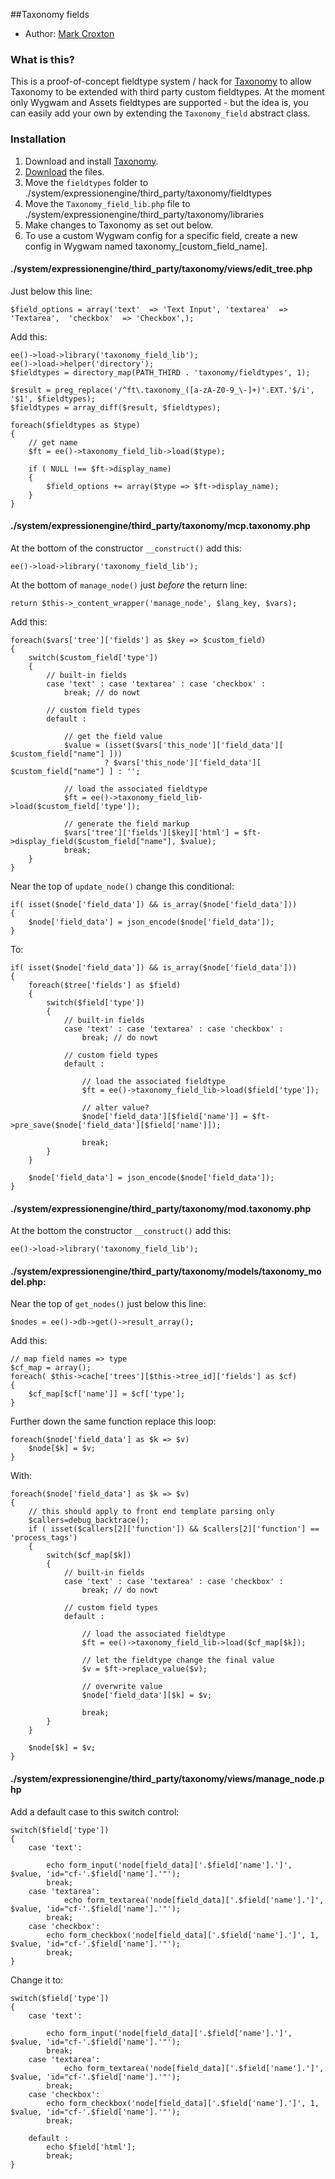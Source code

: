 ##Taxonomy fields

* Author: [Mark Croxton](http://hallmark-design.co.uk/)

### What is this?

This is a proof-of-concept fieldtype system / hack for [Taxonomy](https://devot-ee.com/add-ons/taxonomy) to allow Taxonomy to be extended with third party custom fieldtypes. At the moment only Wygwam and Assets fieldtypes are supported - but the idea is, you can easily add your own by extending the `Taxonomy_field` abstract class.

### Installation

1. Download and install [Taxonomy](https://devot-ee.com/add-ons/taxonomy).
2. [Download](https://github.com/croxton/Taxonomy_fields/archive/master.zip) the files.
3. Move the `fieldtypes` folder to ./system/expressionengine/third_party/taxonomy/fieldtypes
4. Move the `Taxonomy_field_lib.php` file to ./system/expressionengine/third_party/taxonomy/libraries
5. Make changes to Taxonomy as set out below.
6. To use a custom Wygwam config for a specific field, create a new config in Wygwam named taxonomy_[custom_field_name].

#### ./system/expressionengine/third_party/taxonomy/views/edit_tree.php

Just below this line:
	
	$field_options = array('text'  => 'Text Input', 'textarea'  => 'Textarea',  'checkbox'  => 'Checkbox',);

Add this:

	ee()->load->library('taxonomy_field_lib');
	ee()->load->helper('directory');
	$fieldtypes = directory_map(PATH_THIRD . 'taxonomy/fieldtypes', 1);

	$result = preg_replace('/^ft\.taxonomy_([a-zA-Z0-9_\-]+)'.EXT.'$/i', '$1', $fieldtypes);
	$fieldtypes = array_diff($result, $fieldtypes);

	foreach($fieldtypes as $type)
	{
		// get name
		$ft = ee()->taxonomy_field_lib->load($type);

		if ( NULL !== $ft->display_name)
		{
			$field_options += array($type => $ft->display_name);
		}
	}
	
#### ./system/expressionengine/third_party/taxonomy/mcp.taxonomy.php

At the bottom of the constructor `__construct()` add this:

	ee()->load->library('taxonomy_field_lib');
	
At the bottom of `manage_node()` just *before* the return line:

	return $this->_content_wrapper('manage_node', $lang_key, $vars);

Add this:

	foreach($vars['tree']['fields'] as $key => $custom_field)
	{	
		switch($custom_field['type'])
		{	
			// built-in fields
			case 'text' : case 'textarea' : case 'checkbox' :
				break; // do nowt

			// custom field types
			default : 

				// get the field value
				$value = (isset($vars['this_node']['field_data'][ $custom_field["name"] ]))
						 ? $vars['this_node']['field_data'][ $custom_field["name"] ] : '';

				// load the associated fieldtype
				$ft = ee()->taxonomy_field_lib->load($custom_field['type']);

				// generate the field markup
				$vars['tree']['fields'][$key]['html'] = $ft->display_field($custom_field["name"], $value);
				break;
		}
	}
	
Near the top of `update_node()` change this conditional:

	if( isset($node['field_data']) && is_array($node['field_data']))
	{
		$node['field_data'] = json_encode($node['field_data']);
	}

To:

	if( isset($node['field_data']) && is_array($node['field_data']))
	{
		foreach($tree['fields'] as $field)
		{
			switch($field['type'])
			{
				// built-in fields
				case 'text' : case 'textarea' : case 'checkbox' :
					break; // do nowt

				// custom field types
				default : 

					// load the associated fieldtype
					$ft = ee()->taxonomy_field_lib->load($field['type']);

					// alter value?
					$node['field_data'][$field['name']] = $ft->pre_save($node['field_data'][$field['name']]);

					break;
			}
		}
		
		$node['field_data'] = json_encode($node['field_data']);
	}

#### ./system/expressionengine/third_party/taxonomy/mod.taxonomy.php


At the bottom the constructor `__construct()` add this:

	ee()->load->library('taxonomy_field_lib');
	
	
#### ./system/expressionengine/third_party/taxonomy/models/taxonomy_model.php:

Near the top of `get_nodes()` just below this line:

	$nodes = ee()->db->get()->result_array();
	
Add this:

	// map field names => type
	$cf_map = array();
	foreach( $this->cache['trees'][$this->tree_id]['fields'] as $cf)
	{
		$cf_map[$cf['name']] = $cf['type'];
	}

Further down the same function replace this loop:

	foreach($node['field_data'] as $k => $v)
		$node[$k] = $v;
	} 

With:

	foreach($node['field_data'] as $k => $v)
    {	
    	// this should apply to front end template parsing only 
    	$callers=debug_backtrace();
		if ( isset($callers[2]['function']) && $callers[2]['function'] == 'process_tags')
		{
 			switch($cf_map[$k])
 			{
 				// built-in fields
				case 'text' : case 'textarea' : case 'checkbox' :
					break; // do nowt

				// custom field types	
 				default :
 							
 					// load the associated fieldtype
					$ft = ee()->taxonomy_field_lib->load($cf_map[$k]);

					// let the fieldtype change the final value
					$v = $ft->replace_value($v);

					// overwrite value
 					$node['field_data'][$k] = $v;

 					break;
 			}
 		}
 		
		$node[$k] = $v;
	}
	
#### ./system/expressionengine/third_party/taxonomy/views/manage_node.php
Add a default case to this switch control:

	switch($field['type'])
	{
		case 'text':

			echo form_input('node[field_data]['.$field['name'].']', $value, 'id="cf-'.$field['name'].'"');
			break;
		case 'textarea':
				echo form_textarea('node[field_data]['.$field['name'].']', $value, 'id="cf-'.$field['name'].'"');
			break;
		case 'checkbox':
			echo form_checkbox('node[field_data]['.$field['name'].']', 1, $value, 'id="cf-'.$field['name'].'"');
			break;
	}
	
Change it to:

	switch($field['type'])
	{
		case 'text':

			echo form_input('node[field_data]['.$field['name'].']', $value, 'id="cf-'.$field['name'].'"');
			break;
		case 'textarea':
				echo form_textarea('node[field_data]['.$field['name'].']', $value, 'id="cf-'.$field['name'].'"');
			break;
		case 'checkbox':
			echo form_checkbox('node[field_data]['.$field['name'].']', 1, $value, 'id="cf-'.$field['name'].'"');
			break;
			
		default :
			echo $field['html'];
			break; 
	}



